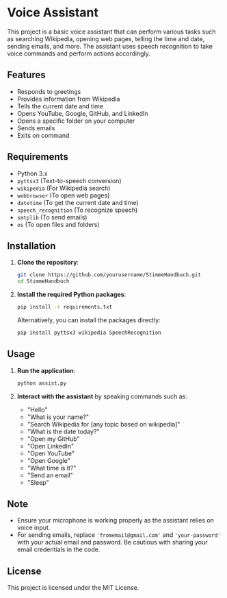 # Voice Assistant

This project is a basic voice assistant that can perform various tasks such as searching Wikipedia, opening web pages, telling the time and date, sending emails, and more. The assistant uses speech recognition to take voice commands and perform actions accordingly.

## Features

- Responds to greetings
- Provides information from Wikipedia
- Tells the current date and time
- Opens YouTube, Google, GitHub, and LinkedIn
- Opens a specific folder on your computer
- Sends emails
- Exits on command

## Requirements

- Python 3.x
- `pyttsx3` (Text-to-speech conversion)
- `wikipedia` (For Wikipedia search)
- `webbrowser` (To open web pages)
- `datetime` (To get the current date and time)
- `speech_recognition` (To recognize speech)
- `smtplib` (To send emails)
- `os` (To open files and folders)

## Installation

1. **Clone the repository**:

    ```bash
    git clone https://github.com/yourusername/StimmeHandbuch.git
    cd StimmeHandbuch
    ```

2. **Install the required Python packages**:

    ```bash
    pip install -r requirements.txt
    ```

    Alternatively, you can install the packages directly:

    ```bash
    pip install pyttsx3 wikipedia SpeechRecognition
    ```

## Usage

1. **Run the application**:

    ```bash
    python assist.py
    ```

2. **Interact with the assistant** by speaking commands such as:
   - "Hello"
   - "What is your name?"
   - "Search Wikipedia for [any topic based on wikipedia]"
   - "What is the date today?"
   - "Open my GitHub"
   - "Open LinkedIn"
   - "Open YouTube"
   - "Open Google"
   - "What time is it?"
   - "Send an email"
   - "Sleep"

## Note

- Ensure your microphone is working properly as the assistant relies on voice input.
- For sending emails, replace `'fromemail@gmail.com'` and `'your-password'` with your actual email and password. Be cautious with sharing your email credentials in the code.

## License

This project is licensed under the MIT License.
